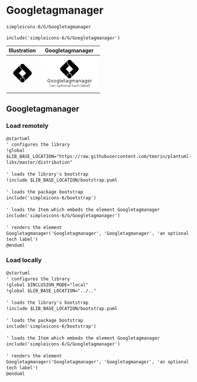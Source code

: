 # Googletagmanager


```text
simpleicons-6/G/Googletagmanager
```

```text
include('simpleicons-6/G/Googletagmanager')
```



| Illustration | Googletagmanager |
| :---: | :---: |
| ![illustration for Illustration](../../simpleicons-6/G/Googletagmanager.png) | ![illustration for Googletagmanager](../../simpleicons-6/G/Googletagmanager.Local.png) |




## Googletagmanager

### Load remotely
```plantuml
@startuml
' configures the library
!global $LIB_BASE_LOCATION="https://raw.githubusercontent.com/tmorin/plantuml-libs/master/distribution"

' loads the library's bootstrap
!include $LIB_BASE_LOCATION/bootstrap.puml

' loads the package bootstrap
include('simpleicons-6/bootstrap')

' loads the Item which embeds the element Googletagmanager
include('simpleicons-6/G/Googletagmanager')

' renders the element
Googletagmanager('Googletagmanager', 'Googletagmanager', 'an optional tech label')
@enduml
```

### Load locally
```plantuml
@startuml
' configures the library
!global $INCLUSION_MODE="local"
!global $LIB_BASE_LOCATION="../.."

' loads the library's bootstrap
!include $LIB_BASE_LOCATION/bootstrap.puml

' loads the package bootstrap
include('simpleicons-6/bootstrap')

' loads the Item which embeds the element Googletagmanager
include('simpleicons-6/G/Googletagmanager')

' renders the element
Googletagmanager('Googletagmanager', 'Googletagmanager', 'an optional tech label')
@enduml
```

